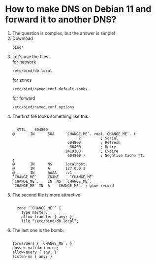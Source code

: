 # How to make DNS on Debian 11 and forward it to another DNS?
<ol>
  <li> The question is complex, but the answer is simple!</li>
  <li> Download <pre><code>bind*</pre></code></li>
  <li> Let's use the files: <br>for network<pre><code>/etc/bind/db.local</pre></code> for zones<pre><code>/etc/bind/named.conf.default-zones</pre></code> for forward<pre><code>/etc/bind/named.conf.options</pre></code></li> 
  <li> The first file looks something like this: </li>
  <pre><code>
  $TTL    604800
@       IN      SOA     `CHANGE_ME`. root.`CHANGE_ME`. (
                              2         ; Serial
                         604800         ; Refresh
                          86400         ; Retry
                        2419200         ; Expire
                         604800 )       ; Negative Cache TTL
;
@       IN      NS      localhost.      
@       IN      A       127.0.0.1       
@       IN      AAAA    ::1    
`CHANGE_ME` 	CNAME	  `CHANGE_ME`
`CHANGE_ME`.	IN	NS	`CHANGE_ME`.
`CHANGE_ME`	IN	A	`CHANGE_ME`. ; glue record
</pre></code>
  <li> The second file is more attractive:</li>
  <pre><code>
  zone ‘`CHANGE_ME`’ {
	type master;
	allow-transfer { any; };
	file “/etc/bind/db.local”;
</pre></code>
  <li> The last one is the bomb: </li>
    <pre><code>
forwarders { `CHANGE_ME`; };
dnssec-validation no;
allow-query { any; }
listen-on { any; }
  </pre></code>

